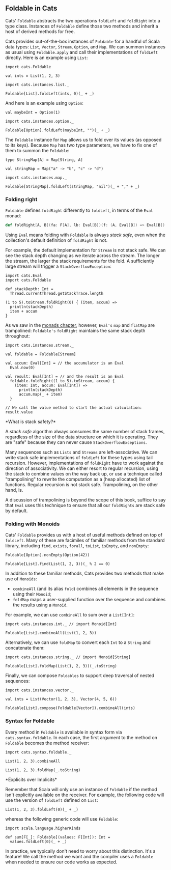 ## Foldable in Cats

Cats' `Foldable` abstracts the two operations `foldLeft` and `foldRight` into a type class.
Instances of `Foldable` define those two methods
and inherit a host of derived methods for free.

Cats provides out-of-the-box instances of `Foldable` for a handful of Scala data types:
`List`, `Vector`, `Stream`, `Option`, and `Map`.
We can summon instances as usual using `Foldable.apply`
and call their implementations of `foldLeft` directly.
Here is an example using `List`:

```tut:book
import cats.Foldable

val ints = List(1, 2, 3)

import cats.instances.list._

Foldable[List].foldLeft(ints, 0)(_ + _)
```

And here is an example using `Option`:

```tut:book
val maybeInt = Option(1)

import cats.instances.option._

Foldable[Option].foldLeft(maybeInt, "")(_ + _)
```

The `Foldable` instance for `Map` allows us to fold over its values (as opposed to its keys).
Because `Map` has two type parameters,
we have to fix one of them to summon the `Foldable`:

```tut:book
type StringMap[A] = Map[String, A]

val stringMap = Map("a" -> "b", "c" -> "d")

import cats.instances.map._

Foldable[StringMap].foldLeft(stringMap, "nil")(_ + "," + _)
```

### Folding right

`Foldable` defines `foldRight` differently to `foldLeft`,
in terms of the `Eval` monad:

```scala
def foldRight[A, B](fa: F[A], lb: Eval[B])(f: (A, Eval[B]) => Eval[B]): Eval[B]
```

Using `Eval` means folding with `Foldable` is always *stack safe*,
even when the collection's default definition of `foldRight` is not.

For example, the default implementation for `Stream` is not stack safe.
We can see the stack depth changing as we iterate across the stream.
The longer the stream, the larger the stack requirements for the fold.
A sufficiently large stream will trigger a `StackOverflowException`:

```tut:book
import cats.Eval
import cats.Foldable

def stackDepth: Int =
  Thread.currentThread.getStackTrace.length

(1 to 5).toStream.foldRight(0) { (item, accum) =>
  println(stackDepth)
  item + accum
}
```

As we saw in the [monads chapter](#eval), however,
`Eval's` `map` and `flatMap` are trampolined:
`Foldable's` `foldRight` maintains the same stack depth throughout:

```tut:book
import cats.instances.stream._

val foldable = Foldable[Stream]

val accum: Eval[Int] = // the accumulator is an Eval
  Eval.now(0)

val result: Eval[Int] = // and the result is an Eval
  foldable.foldRight((1 to 5).toStream, accum) {
    (item: Int, accum: Eval[Int]) =>
      println(stackDepth)
      accum.map(_ + item)
  }

// We call the value method to start the actual calculation:
result.value
```

<div class="callout callout-info">
*What is stack safety?*

A *stack safe* algorithm always consumes the same number of stack frames,
regardless of the size of the data structure on which it is operating.
They are "safe" because they can never cause `StackOverflowExceptions`.

Many sequences such as `Lists` and `Streams` are left-associative.
We can write stack safe implementations of `foldLeft`
for these types using tail recursion.
However, implementations of `foldRight`
have to work against the direction of associativity.
We can either resort to regular recursion,
using the stack to combine values on the way back up,
or use a technique called "trampolining"
to rewrite the computation as a (heap allocated) list of functions.
Regular recursion is not stack safe.
Trampolining, on the other hand, is.

A discussion of trampolining is beyond the scope of this book,
suffice to say that `Eval` uses this technique
to ensure that all our `foldRights` are stack safe by default.
</div>

### Folding with Monoids

Cats' `Foldable` provides us with a host of useful methods defined on top of `foldLeft`.
Many of these are facimiles of familiar methods from the standard library,
including `find`, `exists`, `forall`, `toList`, `isEmpty`, and `nonEmpty`:

```tut:book
Foldable[Option].nonEmpty(Option(42))

Foldable[List].find(List(1, 2, 3))(_ % 2 == 0)
```

In addition to these familiar methods,
Cats provides two methods that make use of `Monoids`:

- `combineAll` (and its alias `fold`) combines all elements in the sequence using their `Monoid`;
- `foldMap` maps a user-supplied function over the sequence and combines the results using a `Monoid`.

For example, we can use `combineAll` to sum over a `List[Int]`:

```tut:book
import cats.instances.int._ // import Monoid[Int]

Foldable[List].combineAll(List(1, 2, 3))
```

Alternatively, we can use `foldMap` to convert each `Int` to a `String` and concatenate them:

```tut:book
import cats.instances.string._ // import Monoid[String]

Foldable[List].foldMap(List(1, 2, 3))(_.toString)
```

Finally, we can compose `Foldables` to support deep traversal of nested sequences:

```tut:book
import cats.instances.vector._

val ints = List(Vector(1, 2, 3), Vector(4, 5, 6))

Foldable[List].compose(Foldable[Vector]).combineAll(ints)
```

### Syntax for Foldable

Every method in `Foldable` is available in syntax form via `cats.syntax.foldable`.
In each case, the first argument to the method on `Foldable` becomes the method receiver:

```tut:book
import cats.syntax.foldable._

List(1, 2, 3).combineAll

List(1, 2, 3).foldMap(_.toString)
```

<div class="callout callout-info">
*Explicits over Implicits*

Remember that Scala will only use an instance of `Foldable`
if the method isn't explicitly available on the receiver.
For example, the following code will use the version of `foldLeft` defined on `List`:

```tut:book
List(1, 2, 3).foldLeft(0)(_ + _)
```

whereas the following generic code will use `Foldable`:

```tut:book
import scala.language.higherKinds

def sum[F[_]: Foldable](values: F[Int]): Int =
  values.foldLeft(0)(_ + _)
```

In practice, we typically don't need to worry about this distinction. It's a feature!
We call the method we want and the compiler uses a `Foldable` when needed
to ensure our code works as expected.
</div>
